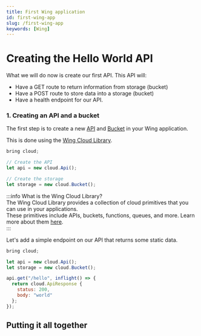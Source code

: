 ```yaml
---
title: First Wing application
id: first-wing-app
slug: /first-wing-app
keywords: [Wing]
---
```


# Creating the Hello World API

What we will do now is create our first API. This API will:

- Have a GET route to return information from storage (bucket)
- Have a POST route to store data into a storage (bucket)
- Have a health endpoint for our API.

### 1. Creating an API and a bucket

The first step is to create a new [API](http://localhost:3000/docs/guide/cloud-primitives#-apis) and [Bucket](http://localhost:3000/docs/guide/cloud-primitives#%EF%B8%8F-storage) in your Wing application.

This is done using the [Wing Cloud Library](/docs/api/category/cloud).

```js
bring cloud;

// Create the API
let api = new cloud.Api();

// Create the storage
let storage = new cloud.Bucket();
```


:::info What is the Wing Cloud Library?  
The Wing Cloud Library provides a collection of cloud primitives that you can use in your applications.  
These primitives include APIs, buckets, functions, queues, and more. Learn more about them [here](/docs/api/category/cloud).  
:::

Let's add a simple endpoint on our API that returns some static data.

```js
bring cloud;

let api = new cloud.Api();
let storage = new cloud.Bucket();

api.get("/hello", inflight() => {
  return cloud.ApiResponse {
    status: 200,
    body: "world"
  };
});
```


## Putting it all together